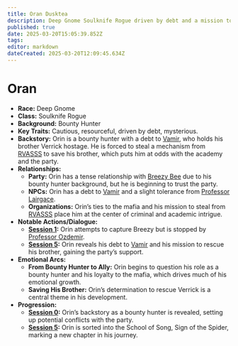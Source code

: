 ```yaml
---
title: Oran Dusktea
description: Deep Gnome Soulknife Rogue driven by debt and a mission to save his brother.
published: true
date: 2025-03-20T15:05:39.852Z
tags: 
editor: markdown
dateCreated: 2025-03-20T12:09:45.634Z
---
```


# Oran

- **Race:** Deep Gnome  
- **Class:** Soulknife Rogue  
- **Background:** Bounty Hunter  
- **Key Traits:** Cautious, resourceful, driven by debt, mysterious.  
- **Backstory:** Orin is a bounty hunter with a debt to [Vamir](/npcs/vamir), who holds his brother Verrick hostage. He is forced to steal a mechanism from [RVASSS](/organizations/rvasss) to save his brother, which puts him at odds with the academy and the party.  
- **Relationships:**  
  - **Party:** Orin has a tense relationship with [Breezy Bee](/characters/breezy-bee) due to his bounty hunter background, but he is beginning to trust the party.  
  - **NPCs:** Orin has a debt to [Vamir](/npcs/vamir) and a slight tolerance from [Professor Lairgace](/npcs/professor-lairgace).  
  - **Organizations:** Orin’s ties to the mafia and his mission to steal from [RVASSS](/organizations/rvasss) place him at the center of criminal and academic intrigue.  
- **Notable Actions/Dialogue:**  
  - **[Session 1](/session/session-1):** Orin attempts to capture Breezy but is stopped by [Professor Ozdemir](/npcs/professor-osdemir).  
  - **[Session 5](/session/session-5):** Orin reveals his debt to [Vamir](/npcs/vamir) and his mission to rescue his brother, gaining the party’s support.  
- **Emotional Arcs:**  
  - **From Bounty Hunter to Ally:** Orin begins to question his role as a bounty hunter and his loyalty to the mafia, which drives much of his emotional growth.  
  - **Saving His Brother:** Orin’s determination to rescue Verrick is a central theme in his development.  
- **Progression:**  
  - **[Session 0](/session/session-0):** Orin’s backstory as a bounty hunter is revealed, setting up potential conflicts with the party.  
  - **[Session 5](/session/session-5):** Orin is sorted into the School of Song, Sign of the Spider, marking a new chapter in his journey.  